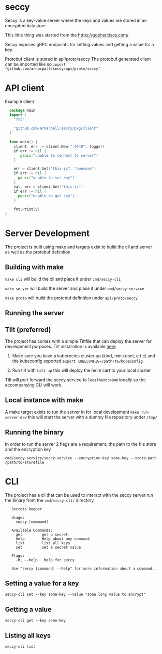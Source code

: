 # seccy
Seccy is a key-value server where the keys and values are stored in an encrypted datastore

This little thing was started from the https://gophercises.com/

Seccy exposes gRPC endpoints for setting values and getting a value for a key.

Protobuf client is stored in api/proto/seccy
The protobuf generated client can be imported like so
`import "github.com/arnarpall/seccy/api/proto/seccy"`

# API client
Example client
```go
  package main
  import (
    "fmt"
    
    "github.com/arnarpall/seccy/pkg/client"
  )
  
  func main() {
    client, err := client.New(":4040", logger)
    if err != nil {
       panic("unable to connect to server")
    }

    err = client.Set("this-is", "awesome")
    if err != nil {
      panic("unable to set key")
    } 
    val, err = client.Get("this-is")
    if err != nil {
      panic("unable to get key")
    }
    
    fmt.Print(v)
}
```

# Server Development
The project is built using make and targets exist to build the cli and server as
well as the protobuf definition.

## Building with make
`make cli` will build the cli and place it under `cmd/seccy-cli`

`make server` will build the server and place it under `cmd/seccy-service`

`make proto` will build the protobuf definition under `api/proto/seccy`

## Running the server
## Tilt (preferred)
The project has comes with a simple Tiltfile that can deploy the server
for development purposes.
Tilt installation is available [here](https://docs.tilt.dev/install.html)

1. Make sure you have a kubernetes cluster up (kind, minikubet, e.t.c) and the kubeconfig
exported `export KUBECONFIG=/path/to/kubeconfig`

2. Run tilt with `tilt up` this will deploy the helm cart to your local cluster

Tilt will port forward the seccy service to `localhost:4040` locally so the accompanying CLI will
work.

## Local instance with make
A make target exists to run the server in for local development
`make run-server-dev` this will start the server with a dummy
file repository under `/tmp/`

## Running the binary
In order to run the server 2 flags are a requirement, the path to the file store
and the encryption key
```shell script
cmd/seccy-service/seccy-service --encryption-key some-key --store-path /path/to/storefile
```

# CLI
The project has a cli that can be used to interact with the seccy server
run the binary from the `cmd/seccy-cli/` directory

```shell script
   Secrets keeper
   
   Usage:
     seccy [command]
   
   Available Commands:
     get         get a secret
     help        Help about any command
     list        list all keys
     set         set a secret value
   
   Flags:
     -h, --help   help for seccy
   
   Use "seccy [command] --help" for more information about a command.
```

## Setting a value for a key
```shell script
seccy-cli set --key some-key --value "some long value to encrypt"
```

## Getting a value
```shell script
seccy-cli get --key some-key
```

## Listing all keys
```shell script
seccy-cli list
```